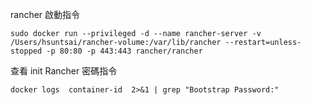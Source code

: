 rancher 啟動指令

```
sudo docker run --privileged -d --name rancher-server -v /Users/hsuntsai/rancher-volume:/var/lib/rancher --restart=unless-stopped -p 80:80 -p 443:443 rancher/rancher
```

查看 init Rancher 密碼指令
```
docker logs  container-id  2>&1 | grep "Bootstrap Password:"
```
